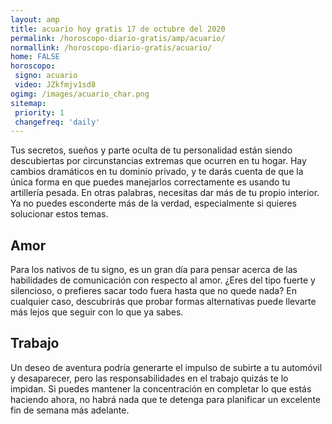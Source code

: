 ```yaml
---
layout: amp
title: acuario hoy gratis 17 de octubre del 2020 
permalink: /horoscopo-diario-gratis/amp/acuario/
normallink: /horoscopo-diario-gratis/acuario/
home: FALSE
horoscopo:
 signo: acuario
 video: JZkfmjv1sd8
ogimg: /images/acuario_char.png
sitemap:
 priority: 1
 changefreq: 'daily'
---
```



Tus secretos, sueños y parte oculta de tu personalidad están siendo descubiertas por circunstancias extremas que ocurren en tu hogar. Hay cambios dramáticos en tu dominio privado, y te darás cuenta de que la única forma en que puedes manejarlos correctamente es usando tu artillería pesada. En otras palabras, necesitas dar más de tu propio interior. Ya no puedes esconderte más de la verdad, especialmente si quieres solucionar estos temas.

## Amor

Para los nativos de tu signo, es un gran día para pensar acerca de las habilidades de comunicación con respecto al amor. ¿Eres del tipo fuerte y silencioso, o prefieres sacar todo fuera hasta que no quede nada? En cualquier caso, descubrirás que probar formas alternativas puede llevarte más lejos que seguir con lo que ya sabes.

## Trabajo

Un deseo de aventura podría generarte el impulso de subirte a tu automóvil y desaparecer, pero las responsabilidades en el trabajo quizás te lo impidan. Si puedes mantener la concentración en completar lo que estás haciendo ahora, no habrá nada que te detenga para planificar un excelente fin de semana más adelante.